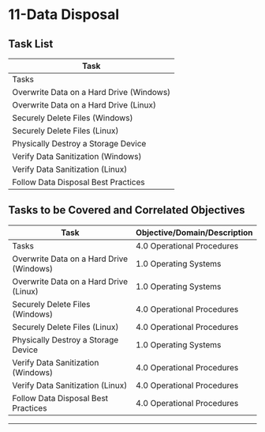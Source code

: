 # 11-Data Disposal

## Task List

| Task                           |
|--------------------------------|
| Tasks                         |
| Overwrite Data on a Hard Drive (Windows) |
| Overwrite Data on a Hard Drive (Linux) |
| Securely Delete Files (Windows)|
| Securely Delete Files (Linux)  |
| Physically Destroy a Storage Device |
| Verify Data Sanitization (Windows) |
| Verify Data Sanitization (Linux) |
| Follow Data Disposal Best Practices |

## Tasks to be Covered and Correlated Objectives

| Task                           | Objective/Domain/Description                                      |
|--------------------------------|------------------------------------------------------------------|
| Tasks                         | 4.0 Operational Procedures                                        |
| Overwrite Data on a Hard Drive (Windows) | 1.0 Operating Systems                                   |
| Overwrite Data on a Hard Drive (Linux) | 1.0 Operating Systems                                     |
| Securely Delete Files (Windows)| 4.0 Operational Procedures                                       |
| Securely Delete Files (Linux)  | 4.0 Operational Procedures                                       |
| Physically Destroy a Storage Device | 1.0 Operating Systems                                      |
| Verify Data Sanitization (Windows) | 4.0 Operational Procedures                                   |
| Verify Data Sanitization (Linux) | 4.0 Operational Procedures                                     |
| Follow Data Disposal Best Practices | 4.0 Operational Procedures                                  |

---


